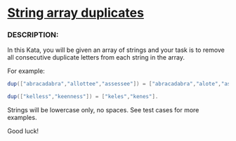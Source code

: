# [String array duplicates](https://www.codewars.com/kata/59f08f89a5e129c543000069)

### DESCRIPTION:
In this Kata, you will be given an array of strings and your task is to remove all consecutive duplicate letters from 
each string in the array.

For example:

```java
dup(["abracadabra","allottee","assessee"]) = ["abracadabra","alote","asese"].

dup(["kelless","keenness"]) = ["keles","kenes"].
```

Strings will be lowercase only, no spaces. See test cases for more examples.

Good luck!
